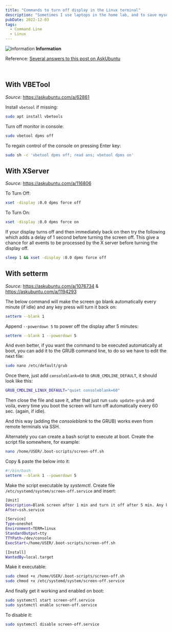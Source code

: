 ```yaml
---
title: "Commands to turn off display in the Linux terminal"
description: "Sometimes I use laptops in the home lab, and to save myself on a few watts of power usage I use these terminal commands to turn off the display, then just SSH into it from my PC."
pubDate: 2022-12-03
tags:
  - Command Line
  - Linux
---
```


  <div>
    <div class="info">
      <span>
        <img src="/img/assets/info.svg" class="info-icon" loading="eager" decoding="async" alt="Information" />
        <b>Information</b>
      </span>
      <p>
        Reference: <a href="https://askubuntu.com/questions/62858/turn-off-monitor-using-command-line" target="_blank">Several answers to this post on AskUbuntu</a>
      </p>
    </div>
  </div>
<br>

## With VBETool

_Source:_ https://askubuntu.com/a/62861

Install `vbetool` if missing:

```bash
sudo apt install vbetools
```

Turn off monitor in console:

```bash
sudo vbetool dpms off
```

To regain control of the console on pressing Enter key:

```bash
sudo sh -c 'vbetool dpms off; read ans; vbetool dpms on'
```

## With XServer

_Source:_ https://askubuntu.com/a/116806

To Turn Off:

```bash
xset -display :0.0 dpms force off
```

To Turn On:

```bash
xset -display :0.0 dpms force on
```

If your display turns off and then immediately back on then try the following which adds a delay of 1 second before turning the screen off. This give a chance for all events to be processed by the X server before turning the display off.

```bash
sleep 1 && xset -display :0.0 dpms force off
```

## With setterm

_Source:_ https://askubuntu.com/a/1076734 & https://askubuntu.com/a/1194293

The below command will make the screen go blank automatically every minute (if idle) and any key press will turn it back on:

```bash
setterm --blank 1
```

Append `--powerdown 5` to power off the display after 5 minutes:

```bash
setterm --blank 1 --powerdown 5
```

And even better, if you want the command to be executed automatically at boot, you can add it to the GRUB command line, to do so we have to edit the next file:

```bash
sudo nano /etc/default/grub
```

Once there, just add `consoleblank=60` to `GRUB_CMDLINE_DEFAULT`, it should look like this:

```bash
GRUB_CMDLINE_LINUX_DEFAULT="quiet consoleblank=60"
```

Then close the file and save it, after that just run `sudo update-grub` and voila, every time you boot the screen will turn off automatically every 60 sec. (again, if idle).

And this way (adding the _consoleblank_ to the GRUB) works even from remote terminals via SSH.

Alternately you can create a bash script to execute at boot. Create the script file somewhere, for example:

```bash
nano /home/USER/.boot-scripts/screen-off.sh
```

Copy & paste the below into it:

```bash
#!/bin/bash
setterm --blank 1 --powerdown 5
```

Make the script executable by _systemctl_. Create file `/etc/systemd/system/screen-off.service` and insert:

```bash
[Unit]
Description=Blank screen after 1 min and turn it off after 5 min. Any keypress will turn it back on.
After=ssh.service

[Service]
Type=oneshot
Environment=TERM=linux
StandardOutput=tty
TTYPath=/dev/console
ExecStart=/home/USER/.boot-scripts/screen-off.sh

[Install]
WantedBy=local.target
```

Make it executable:

```bash
sudo chmod +x /home/USER/.boot-scripts/screen-off.sh
sudo chmod +x /etc/systemd/system/screen-off.service
```

And finally get it working and enabled on boot:

```bash
sudo systemctl start screen-off.service
sudo systemctl enable screen-off.service
```

To disable it:

```bash
sudo systemctl disable screen-off.service
```
